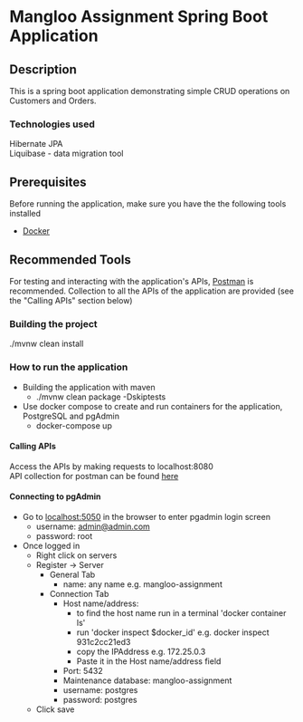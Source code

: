 # Mangloo Assignment Spring Boot Application

## Description
This is a spring boot application demonstrating simple CRUD operations on Customers and Orders.

### Technologies used
Hibernate JPA <br>
Liquibase - data migration tool

## Prerequisites
Before running the application, make sure you have the the following tools installed
- [Docker](https://www.docker.com/)

## Recommended Tools
For testing and interacting with the application's APIs, [Postman](https://www.postman.com/downloads/) is recommended.
Collection to all the APIs of the application are provided (see the "Calling APIs" section below)

### Building the project
./mvnw clean install

### How to run the application
- Building the application with maven
  - ./mvnw clean package -Dskiptests
- Use docker compose to create and run containers for the application, PostgreSQL and pgAdmin
  - docker-compose up

#### Calling APIs
Access the APIs by making requests to localhost:8080<br>
API collection for postman can be found [here](postman_collection)

#### Connecting to pgAdmin
- Go to [localhost:5050](localhost:5050) in the browser to enter pgadmin login screen 
  - username: admin@admin.com 
  - password: root
- Once logged in
  - Right click on servers
  - Register -> Server
    - General Tab
      - name: any name e.g. mangloo-assignment
    - Connection Tab
      - Host name/address:
        - to find the host name run in a terminal 'docker container ls'
        - run 'docker inspect $docker_id' e.g. docker inspect 931c2cc21ed3
        - copy the IPAddress e.g. 172.25.0.3
        - Paste it in the Host name/address field
      - Port: 5432
      - Maintenance database: mangloo-assignment
      - username: postgres
      - password: postgres
  - Click save

